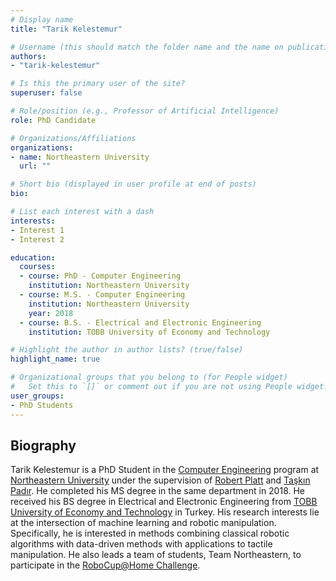 ```yaml
---
# Display name
title: "Tarik Kelestemur"

# Username (this should match the folder name and the name on publications)
authors:
- "tarik-kelestemur"

# Is this the primary user of the site?
superuser: false

# Role/position (e.g., Professor of Artificial Intelligence)
role: PhD Candidate

# Organizations/Affiliations
organizations:
- name: Northeastern University
  url: ""

# Short bio (displayed in user profile at end of posts)
bio:

# List each interest with a dash
interests:
- Interest 1
- Interest 2

education:
  courses:
  - course: PhD - Computer Engineering
    institution: Northeastern University
  - course: M.S. - Computer Engineering
    institution: Northeastern University
    year: 2018
  - course: B.S. - Electrical and Electronic Engineering
    institution: TOBB University of Economy and Technology

# Highlight the author in author lists? (true/false)
highlight_name: true

# Organizational groups that you belong to (for People widget)
#   Set this to `[]` or comment out if you are not using People widget.
user_groups:
- PhD Students
---
```


## Biography

Tarik Kelestemur is a PhD Student in the [Computer Engineering](http://www.ece.neu.edu/) program at [Northeastern University](http://www.neu.edu/) under the supervision of [Robert Platt](https://www.ccs.neu.edu/home/rplatt/) and [Taşkın Padır](https://coe.northeastern.edu/people/padir-taskin/).
He completed his MS degree in the same department in 2018. He received his
BS degree in Electrical and Electronic Engineering from [TOBB University of Economy and Technology](https://www.etu.edu.tr/en)
in Turkey. His research interests lie at the intersection of machine
learning and robotic manipulation. Specifically, he is interested in
methods combining classical robotic algorithms with data-driven methods
with applications to tactile manipulation. He also leads a team of
students, Team Northeastern, to participate in the [RoboCup@Home Challenge](http://www.robocupathome.org/).

